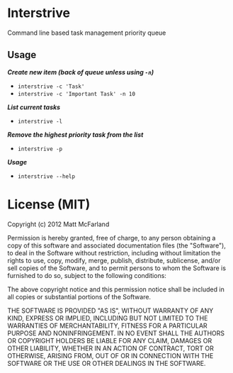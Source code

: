 Interstrive
============
Command line based task management priority queue

## Usage
***Create new item (back of queue unless using `-n`)***
- `interstrive -c 'Task'`
- `interstrive -c 'Important Task' -n 10`

***List current tasks***
- `interstrive -l`

***Remove the highest priority task from the list***
- `interstrive -p`

***Usage***
- `interstrive --help`


# License (MIT)
Copyright (c) 2012 Matt McFarland

Permission is hereby granted, free of charge, to any person obtaining a copy of this software and associated documentation files (the "Software"), to deal in the Software without restriction, including without limitation the rights to use, copy, modify, merge, publish, distribute, sublicense, and/or sell copies of the Software, and to permit persons to whom the Software is furnished to do so, subject to the following conditions:

The above copyright notice and this permission notice shall be included in all copies or substantial portions of the Software.

THE SOFTWARE IS PROVIDED "AS IS", WITHOUT WARRANTY OF ANY KIND, EXPRESS OR IMPLIED, INCLUDING BUT NOT LIMITED TO THE WARRANTIES OF MERCHANTABILITY, FITNESS FOR A PARTICULAR PURPOSE AND NONINFRINGEMENT. IN NO EVENT SHALL THE AUTHORS OR COPYRIGHT HOLDERS BE LIABLE FOR ANY CLAIM, DAMAGES OR OTHER LIABILITY, WHETHER IN AN ACTION OF CONTRACT, TORT OR OTHERWISE, ARISING FROM, OUT OF OR IN CONNECTION WITH THE SOFTWARE OR THE USE OR OTHER DEALINGS IN THE SOFTWARE. 
